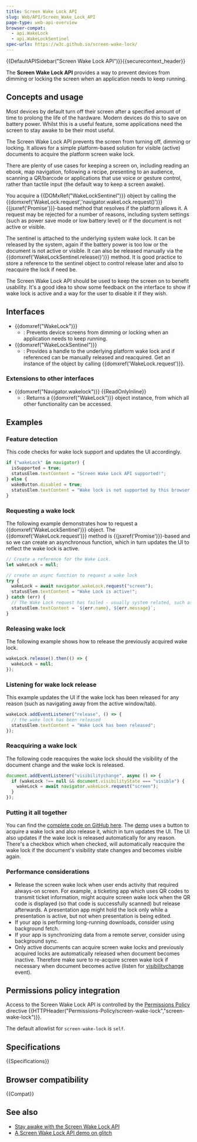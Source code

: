```yaml
---
title: Screen Wake Lock API
slug: Web/API/Screen_Wake_Lock_API
page-type: web-api-overview
browser-compat:
  - api.WakeLock
  - api.WakeLockSentinel
spec-urls: https://w3c.github.io/screen-wake-lock/
---
```


{{DefaultAPISidebar("Screen Wake Lock API")}}{{securecontext_header}}

The **Screen Wake Lock API** provides a way to prevent devices from dimming or locking the screen when an application needs to keep running.

## Concepts and usage

Most devices by default turn off their screen after a specified amount of time to prolong the life of the hardware. Modern devices do this to save on battery power. Whilst this is a useful feature, some applications need the screen to stay awake to be their most useful.

The Screen Wake Lock API prevents the screen from turning off, dimming or locking. It allows for a simple platform-based solution for visible (active) documents to acquire the platform screen wake lock.

There are plenty of use cases for keeping a screen on, including reading an ebook, map navigation, following a recipe, presenting to an audience, scanning a QR/barcode or applications that use voice or gesture control, rather than tactile input (the default way to keep a screen awake).

You acquire a {{DOMxRef("WakeLockSentinel")}} object by calling the {{domxref('WakeLock.request','navigator.wakeLock.request()')}} {{jsxref('Promise')}}-based method that resolves if the platform allows it. A request may be rejected for a number of reasons, including system settings (such as power save mode or low battery level) or if the document is not active or visible.

The sentinel is attached to the underlying system wake lock. It can be released by the system, again if the battery power is too low or the document is not active or visible. It can also be released manually via the {{domxref('WakeLockSentinel.release()')}} method. It is good practice to store a reference to the sentinel object to control release later and also to reacquire the lock if need be.

The Screen Wake Lock API should be used to keep the screen on to benefit usability. It's a good idea to show some feedback on the interface to show if wake lock is active and a way for the user to disable it if they wish.

## Interfaces

- {{domxref("WakeLock")}}
  - : Prevents device screens from dimming or locking when an application needs to keep running.
- {{domxref("WakeLockSentinel")}}
  - : Provides a handle to the underlying platform wake lock and if referenced can be manually released and reacquired. Get an instance of the object by calling {{domxref('WakeLock.request')}}.

### Extensions to other interfaces

- {{domxref("Navigator.wakelock")}} {{ReadOnlyInline}}
  - : Returns a {{domxref("WakeLock")}} object instance, from which all other functionality can be accessed.

## Examples

### Feature detection

This code checks for wake lock support and updates the UI accordingly.

```js
if ("wakeLock" in navigator) {
  isSupported = true;
  statusElem.textContent = "Screen Wake Lock API supported!";
} else {
  wakeButton.disabled = true;
  statusElem.textContent = "Wake lock is not supported by this browser.";
}
```

### Requesting a wake lock

The following example demonstrates how to request a {{domxref('WakeLockSentinel')}} object. The {{domxref('WakeLock.request')}} method is {{jsxref('Promise')}}-based and so we can create an asynchronous function, which in turn updates the UI to reflect the wake lock is active.

```js
// Create a reference for the Wake Lock.
let wakeLock = null;

// create an async function to request a wake lock
try {
  wakeLock = await navigator.wakeLock.request("screen");
  statusElem.textContent = "Wake Lock is active!";
} catch (err) {
  // The Wake Lock request has failed - usually system related, such as battery.
  statusElem.textContent = `${err.name}, ${err.message}`;
}
```

### Releasing wake lock

The following example shows how to release the previously acquired wake lock.

```js
wakeLock.release().then(() => {
  wakeLock = null;
});
```

### Listening for wake lock release

This example updates the UI if the wake lock has been released for any reason (such as navigating away from the active window/tab).

```js
wakeLock.addEventListener("release", () => {
  // the wake lock has been released
  statusElem.textContent = "Wake Lock has been released";
});
```

### Reacquiring a wake lock

The following code reacquires the wake lock should the visibility of the document change and the wake lock is released.

```js
document.addEventListener("visibilitychange", async () => {
  if (wakeLock !== null && document.visibilityState === "visible") {
    wakeLock = await navigator.wakeLock.request("screen");
  }
});
```

### Putting it all together

You can find the [complete code on GitHub here](https://github.com/mdn/dom-examples/tree/main/screen-wake-lock-api). The [demo](https://mdn.github.io/dom-examples/screen-wake-lock-api/) uses a button to acquire a wake lock and also release it, which in turn updates the UI. The UI also updates if the wake lock is released automatically for any reason. There's a checkbox which when checked, will automatically reacquire the wake lock if the document's visibility state changes and becomes visible again.

### Performance considerations

- Release the screen wake lock when user ends activity that required always-on screen. For example, a ticketing app which uses QR codes to transmit ticket information, might acquire screen wake lock when the QR code is displayed (so that code is successfully scanned) but release afterwards. A presentation app might hold the lock only while a presentation is active, but not when presentation is being edited.
- If your app is performing long-running downloads, consider using background fetch.
- If your app is synchronizing data from a remote server, consider using background sync.
- Only active documents can acquire screen wake locks and previously acquired locks are automatically released when document becomes inactive. Therefore make sure to re-acquire screen wake lock if necessary when document becomes active (listen for [visibilitychange](/en-US/docs/Web/API/Document/visibilitychange_event) event).

## Permissions policy integration

Access to the Screen Wake Lock API is controlled by the [Permissions Policy](/en-US/docs/Web/HTTP/Permissions_Policy) directive {{HTTPHeader("Permissions-Policy/screen-wake-lock","screen-wake-lock")}}.

The default allowlist for `screen-wake-lock` is `self`.

## Specifications

{{Specifications}}

## Browser compatibility

{{Compat}}

## See also

- [Stay awake with the Screen Wake Lock API](https://developer.chrome.com/docs/capabilities/web-apis/wake-lock/)
- [A Screen Wake Lock API demo on glitch](https://wake-lock-demo.glitch.me/)
